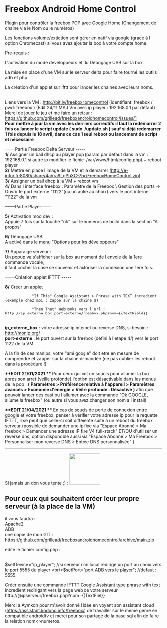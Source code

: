 # Freebox Android Home Control

Plugin pour contrôler la freebox POP avec Google Home (Changement de chaine via le Nom ou le numéros)

Les fonctions volume/extiction sont gérer en natif via google (grace à l option Chromecast) si vous avez ajouter la box à votre compte home.

Pre-requis : 

  L'activation du mode développeurs et du Débogage USB sur la box
  
  La mise en place d'une VM sur le serveur delta pour faire tourné les outils adb et php
  
  La création d'un applet sur ifttt pour lancer les chaines avec leurs noms.
  
  <br/>Liens vers la VM : http://bit.ly/freeboxhomecontrol (identifiant: freebox / pwd: freebox ) (Edit 24/11 MAJ Vm avec ip player : 192.168.0.1 par défaut)
  <br/>Merci de jouer le jeu et me faire un retour : https://github.com/grillead/freeboxandroidhomecontrol/issues/1
  <br/><STRONG>Pour mettre à jour la vm avec les derniers correctifs il faut la redémarrer 2 fois ou lancer le script update ( sudo ./update.sh ) sauf si déjà redemarrer 1 fois depuis le 18 avril, dans ce cas 1 seul reboot ou lancement de script et nécessaire </strong>
  
-----Partie Freebox Delta Serveur -----
<br/><strong>1/</strong> Assigner un bail dhcp au player pop (param par defaut dans la vm : 192.168.0.1 si autre ip modifier le fichier /var/www/html/config.php) + reboot player
<br/><strong>2/</strong> Mettre en place l image de la VM et la demarrer (http://e-infor.fr:8080/share/4aVra9LgPbXC-7bx/FreeboxHomeControl.zip)
<br/><strong>3/</strong> Assigner un bail dhcp à la VM + reboot vm
<br/><strong>4/</strong> Dans l interface freebox : Paramètre de la Freebox \ Gestion des ports => Ouvrir le port externe "1122"(ou un autre au choix) vers le port interne "1122" de la vm

-----Partie Player-----

<strong>5/</strong> Activation mod dev : 
<br/>Appuie 7 fois sur la touche "ok" sur le numeros de build dans la section "A propos"

<strong>6/</strong> Débogage USB:
<br/>A activé dans le menu "Options pour les développeurs"

<strong>7/</strong> Apparaige serveur : 
<br/>Un popup va s'afficher sur la box au moment de l envoie de la 1ere commande vocale,
<br/>il faut cocher la case se souvenir et autoriser la connexion une 1ere fois.

-----Création applet IFTTT -----

<strong>8/</strong> Créer un applet 

                "If This" Google Assistant > Phrase with TEXT incredient  (exemple chez moi : zappe sur la chaine $)

                "Then That" WebHooks vers l url : http://ip_externe_box:port-externe/freebox.php?nom={{TextField}}
                
</br><strong>ip_externe_box</strong> : votre adresse ip internet ou reverse DNS, si besoin : http://monip.org/
</br><strong>port-externe</strong> : le port ouvert sur la freebox (défini à l'etape 4/) vers le port 1122 de la VM
                
A la fin de ces manips, votre "ami google" doit etre en mesure de comprendre et zapper sur la chaine demandée (ne pas oublier les reboot dans la procédure !)

<strong>**EDIT 21/01/2021 ** </STRONG> Pour ceux qui ont un soucis pour allumer la box apres son arret (veille profonde) l'option est désactivable dans les menus de la pop : <STRONG>( Paramètres > Préférence relative à l'appareil > Paramètres avancés > Economie d'energie > Veille profonde : Désactivé )</STRONG> afin que pouvoir lancer des cast ou l allumer avec la commande "Ok GOOGLE, allume la freebox" (ou autre si vous avez changer son nom a l install)

<strong>**EDIT 21/04/2021 ** </STRONG> En cas de soucis de perte de connexion entre google et votre freebox, penser à vérifier votre adresse ip pour la requette IFTTT, il se peut que celle-ci soit différente suite à un reboot du freebox serveur (possible de demander une ip fixe via "Espace Abonné > Ma freebox > Demander une adresse IP fixe V4 full-stack" ET/OU d'utiliser un reverse dns, option disponoble aussi via "Espace Abonné > Ma Freebox > Personnaliser mon reverse DNS > Entrée DNS personnalisée" )


------------------------------------------------------------------------------------------------------------------------------------------------------------


Si jamais un don vous tente ;) : <a href="http://paypal.me/adriengrillet"><img src="https://www.pngarts.com/files/4/Paypal-Donate-PNG-Transparent-Image.png" width="100"></a>


Pour ceux qui souhaitent créer leur propre serveur (à la place de la VM)
--------
il vous faudra :
<br/>Apache2
<br/>ADB
<br/>une copie de mon GIT : https://github.com/grillead/freeboxandroidhomecontrol/archive/main.zip
  
edité le fichier config.php :

<br/>$setDevice="ip_player"; //si serveur non local redirigé un port au choix vers le port 5555 du player
<br/>$setPort="port ADB vers le player"; //defaut : 5555


Créer ensuite une commande IFTTT Google Assistant type phrase with text incredient redirigant vers la page web de votre serveur http://@ipserveur/freebox.php?nom={{TextFiel}}


Merci a Aymkdn pour m'avoir donné l idée en voyant son assistant cloud (https://assistant.kodono.info/freebox/) de travailler sur le meme genre en compatible androidtv et merci pour son partage de la base sql afin de faire la relation nom<>numeros.



